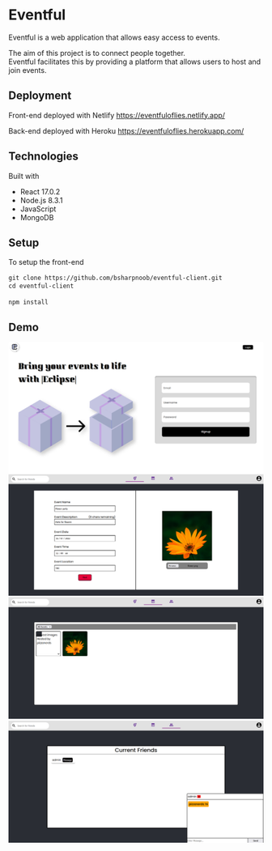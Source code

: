 # Eventful

Eventful is a web application that allows easy access to events. 

The aim of this project is to connect people together.<br/> 
Eventful facilitates this by providing a platform that allows users to host and join events.

## Deployment

Front-end deployed with Netlify
https://eventfuloflies.netlify.app/

Back-end deployed with Heroku
https://eventfuloflies.herokuapp.com/

## Technologies

Built with
- React 17.0.2
- Node.js 8.3.1
- JavaScript
- MongoDB

## Setup

To setup the front-end
```
git clone https://github.com/bsharpnoob/eventful-client.git
cd eventful-client

npm install
```

## Demo
![alt text](https://github.com/bsharpnoob/eventful-client/blob/main/demo/demo1.png?raw=true)
![alt text](https://github.com/bsharpnoob/eventful-client/blob/main/demo/demo2.png?raw=true)
![alt text](https://github.com/bsharpnoob/eventful-client/blob/main/demo/demo3.png?raw=true)
![alt text](https://github.com/bsharpnoob/eventful-client/blob/main/demo/demo4.png?raw=true)


